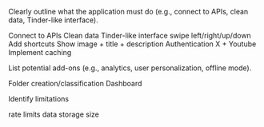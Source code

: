 <!-- Core Features:  -->

Clearly outline what the application must do (e.g., connect to APIs, clean data, Tinder-like interface).

Connect to APIs
Clean data
Tinder-like interface
swipe left/right/up/down
Add shortcuts
Show image + title + description
Authentication X + Youtube
Implement caching

<!-- Nice-to-Have Features:  -->

List potential add-ons (e.g., analytics, user personalization, offline mode).

Folder creation/classification
Dashboard

<!-- Constraints: -->

Identify limitations

rate limits
data storage size
